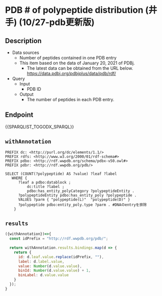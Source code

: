 # PDB # of polypeptide distribution (井手) (10/27-pdb更新版)

## Description
 
- Data sources
    - Number of peptides contained in one PDB entry
    - This item based on the data of January 20, 2021 of PDBj. 
        - The latest data can be obtained from the URL below. https://data.pdbj.org/pdbjplus/data/pdb/rdf/
- Query
    - Input
        - PDB ID
    - Output
        - The number of peptides in each PDB entry.

## Endpoint

{{SPARQLIST_TOGODX_SPARQL}}

## `withAnnotation`

```sparql
PREFIX dc: <http://purl.org/dc/elements/1.1/>
PREFIX rdfs: <http://www.w3.org/2000/01/rdf-schema#>
PREFIX pdbo: <http://rdf.wwpdb.org/schema/pdbx-v50.owl#>
PREFIX pdbr: <http://rdf.wwpdb.org/pdb/>

SELECT (COUNT(?polypeptide) AS ?value) ?leaf ?label
   WHERE {
      ?leaf a pdbo:datablock ;
          dc:title ?label ;
          pdbo:has_entity_polyCategory ?polypeptideEntity .
      ?polypeptideEntity pdbo:has_entity_poly ?polypeptide .
      VALUES ?parm { "polypeptide(L)"  "polypeptide(D)" }
      ?polypeptide pdbo:entity_poly.type ?parm . #DNAのentryを排除
    }

```

## `results`

```javascript
({withAnnotation})=>{
  const idPrefix = "http://rdf.wwpdb.org/pdb/";
  
  return withAnnotation.results.bindings.map(d => {
    return {
      id: d.leaf.value.replace(idPrefix, ""),
      label: d.label.value,
      value: Number(d.value.value),
      binId: Number(d.value.value) + 1,
      binLabel: d.value.value
    }
  });
}
```
